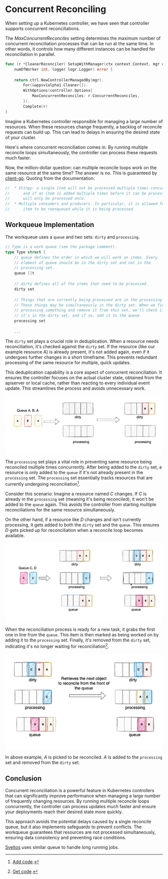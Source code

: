 # Concurrent Reconciling

When setting up a Kubernetes controller, we have seen that controller supports concurrent reconciliations.

The _MaxConcurrentReconciles_ setting determines the maximum number of concurrent reconciliation processes that can be run at the same time. In other words, it controls how many different instances can be handled for reconciliation in parallel.

```go
func (r *CleanerReconciler) SetupWithManager(ctx context.Context, mgr ctrl.Manager,
	numOfWorker int, logger logr.Logger) error {

	return ctrl.NewControllerManagedBy(mgr).
		For(&appsv1alpha1.Cleaner{}).
		WithOptions(controller.Options{
			MaxConcurrentReconciles: r.ConcurrentReconciles,
		}).
		Complete(r)
}
```

Imagine a Kubernetes controller responsible for managing a large number of resources. When these resources change frequently, a backlog of reconcile requests can build up. This can lead to delays in ensuring the desired state of your cluster.

Here's where concurrent reconciliation comes in. By running multiple reconcile loops simultaneously, the controller can process these requests much faster.

Now, the million-dollar question: can multiple reconcile loops work on the same resource at the same time? The answer is no. This is guaranteed by [client-go](https://github.com/kubernetes/client-go/blob/a57d0056dbf1d48baaf3cee876c123bea745591f/util/workqueue/queue.go#L65). Quoting from the documentation:

```go
//  * Stingy: a single item will not be processed multiple times concurrently,
//      and if an item is added multiple times before it can be processed, it
//      will only be processed once.
//  * Multiple consumers and producers. In particular, it is allowed for an
//      item to be reenqueued while it is being processed.
```

## Workqueue Implementation

The workqueue uses a `queue` and two sets: `dirty` and `processing`.

```go
// Type is a work queue (see the package comment).
type Type struct {
	// queue defines the order in which we will work on items. Every
	// element of queue should be in the dirty set and not in the
	// processing set.
	queue []t

	// dirty defines all of the items that need to be processed.
	dirty set

	// Things that are currently being processed are in the processing set.
	// These things may be simultaneously in the dirty set. When we finish
	// processing something and remove it from this set, we'll check if
	// it's in the dirty set, and if so, add it to the queue.
	processing set

	...
```

The `dirty` set plays a crucial role in deduplication. When a resource needs reconciliation, it's checked against the `dirty` set. If the resource (like our example resource A) is already present, it's not added again, even if it undergoes further changes in a short timeframe. This prevents redundant processing of the same resource for multiple, quick updates.

This deduplication capability is a core aspect of concurrent reconciliation. It ensures the controller focuses on the actual cluster state, obtained from the apiserver or local cache, rather than reacting to every individual event update. This streamlines the process and avoids unnecessary work.

<p align="center">
  <img alt="Queueing to Dirty Set" src="assets/queueing_to_dirty_set.png" width="600"/>
</p>

The `processing` set plays a vital role in preventing same resource being reconciled multiple times concurrently. After being added to the `dirty` set, a resource is only added to the `queue` if it's not already present in the `processing` set. The `processing` set essentially tracks resources that are currently undergoing reconciliation[^1].

Consider this scenario: Imagine a resource named _C_ changes. If _C_ is already in the `processing` set (meaning it's being reconciled), it won't be added to the `queue` again. This avoids the controller from starting multiple reconciliations for the same resource simultaneously.

On the other hand, if a resource like _D_ changes and isn't currently processing, it gets added to both the `dirty` set and the `queue`. This ensures _D_ gets picked up for reconciliation when a reconcile loop becomes available.

<p align="center">
  <img alt="Add to Queue" src="assets/add_to_queue.png" width="600"/>
</p>

When the reconciliation process is ready for a new task, it grabs the first one in line from the `queue`. This item is then marked as being worked on by adding it to the `processing` set. Finally, it's removed from the `dirty` set, indicating it's no longer waiting for reconciliation[^2].

<p align="center">
  <img alt="Add to Queue" src="assets/pick_next_resource_to_reconcile.png" width="600"/>
</p>

In above example, _A_ is picked to be reconciled. _A_ is added to the `processing` set and removed from the `dirty` set.

## Conclusion

Concurrent reconciliation is a powerful feature in Kubernetes controllers that can significantly improve performance when managing a large number of frequently changing resources. By running multiple reconcile loops concurrently, the controller can process updates much faster and ensure your deployments reach their desired state more quickly.

This approach avoids the potential delays caused by a single reconcile queue, but it also implements safeguards to prevent conflicts. The workqueue guarantees that resources are not processed simultaneously, ensuring data consistency and preventing race conditions.

[Sveltos](https://github.com/projectsveltos/libsveltos/blob/c8675b616482d67412a5520e83809ccd0fb0f412/lib/deployer/client.go#L37) uses similar queue to handle long running jobs. 

[^1]: [Add code](https://github.com/kubernetes/client-go/blob/a57d0056dbf1d48baaf3cee876c123bea745591f/util/workqueue/queue.go#L108).
[^2]: [Get code](https://github.com/kubernetes/client-go/blob/a57d0056dbf1d48baaf3cee876c123bea745591f/util/workqueue/queue.go#L141).

